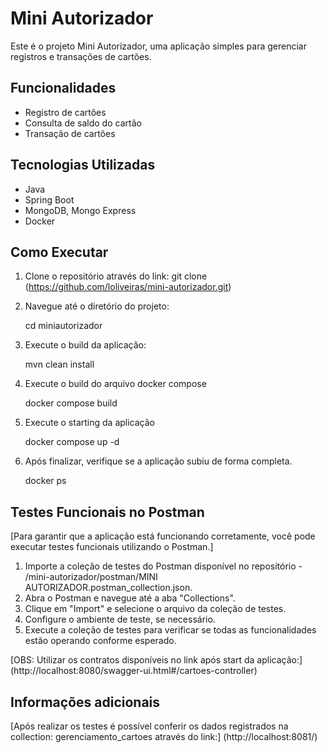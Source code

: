 # Mini Autorizador

Este é o projeto Mini Autorizador, uma aplicação simples para gerenciar registros e transações de cartões.

## Funcionalidades

- Registro de cartões
- Consulta de saldo do cartão
- Transação de cartões

## Tecnologias Utilizadas

- Java
- Spring Boot
- MongoDB, Mongo Express
- Docker

## Como Executar

1. Clone o repositório através do link:
    git clone (https://github.com/loliveiras/mini-autorizador.git)

2. Navegue até o diretório do projeto:

    cd miniautorizador

3. Execute o build da aplicação:

    mvn clean install

4. Execute o build do arquivo docker compose

    docker compose build

5. Execute o starting da aplicação

    docker compose up -d

6. Após finalizar, verifique se a aplicação subiu de forma completa.

    docker ps

## Testes Funcionais no Postman

[Para garantir que a aplicação está funcionando corretamente, você pode executar testes funcionais utilizando o Postman.]

1. Importe a coleção de testes do Postman disponível no repositório - /mini-autorizador/postman/MINI AUTORIZADOR.postman_collection.json.
2. Abra o Postman e navegue até a aba "Collections".
3. Clique em "Import" e selecione o arquivo da coleção de testes.
4. Configure o ambiente de teste, se necessário.
5. Execute a coleção de testes para verificar se todas as funcionalidades estão operando conforme esperado.

[OBS: Utilizar os contratos disponíveis no link após start da aplicação:] (http://localhost:8080/swagger-ui.html#/cartoes-controller)

## Informações adicionais
[Após realizar os testes é possível conferir os dados registrados na collection: gerenciamento_cartoes através do link:] (http://localhost:8081/)